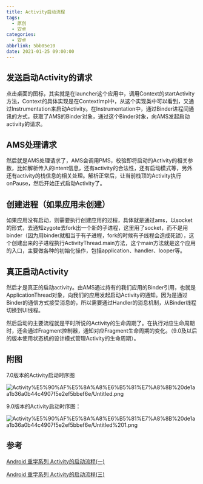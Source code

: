 ```yaml
---
title: Activity启动流程
tags:
  - 原创
  - 安卓
categories:
  - 安卓
abbrlink: 5bb05e10
date: 2021-01-25 09:00:00
---
```


## 发送启动Activity的请求

点击桌面的图标，其实就是在launcher这个应用中，调用Context的startActivity方法，Context的具体实现是在ContextImpl中，从这个实现类中可以看到，又通过Instrumentation来启动Activity。在Instrumentation中，通过Binder进程间通讯的方式，获取了AMS的Binder对象，通过这个Binder对象，向AMS发起启动activity的请求。

## AMS处理请求

然后就是AMS处理请求了，AMS会调用PMS，校验即将启动的Activity的相关参数，比如解析传入的intent信息，还有activity的合法性，还有启动模式等，另外还有activity的栈信息的相关处理。解析正常后，让当前栈顶的Activity执行onPause，然后开始正式启动Activity了。

## 创建进程（如果应用未创建）

如果应用没有启动，则需要执行创建应用的过程，具体就是通过ams，以socket的形式，去通知zygote去fork出一个新的子进程，这里用了socket，而不是用binder（因为用binder就相当于有子进程，fork的时候有子线程会造成死锁），这个创建出来的子进程执行ActivityThread.main方法，这个main方法就是这个应用的入口，主要做各种的初始化操作，包括application、handler、looper等。

## 真正启动Activity

然后才是真正的启动activity。由AMS通过持有的我们应用的Binder引用，也就是ApplicationThread对象，向我们的应用发起启动Activity的通知。因为是通过Binder的通信方式接受消息的，所以需要通过Handler的消息机制，从Binder线程切换到UI线程。

然后启动的主要流程就是平时所说的Activity的生命周期了。在执行对应生命周期时，还会通过Fragment控制器，通知对应Fragment生命周期的变化。（9.0及以后的版本使用状态机的设计模式管理Activity的生命周期）。

## 附图

7.0版本的Activity启动时序图

![Activity%E5%90%AF%E5%8A%A8%E6%B5%81%E7%A8%8B%20de1aa1b36a0b44c4907f5e2ef5bbef6e/Untitled.png](Activity%E5%90%AF%E5%8A%A8%E6%B5%81%E7%A8%8B%20de1aa1b36a0b44c4907f5e2ef5bbef6e/Untitled.png)

9.0版本的Activity启动时序图：

![Activity%E5%90%AF%E5%8A%A8%E6%B5%81%E7%A8%8B%20de1aa1b36a0b44c4907f5e2ef5bbef6e/Untitled%201.png](Activity%E5%90%AF%E5%8A%A8%E6%B5%81%E7%A8%8B%20de1aa1b36a0b44c4907f5e2ef5bbef6e/Untitled%201.png)

## 参考

[Android 重学系列 Activity的启动流程(一)](https://www.jianshu.com/p/91feec107d4b)

[Android 重学系列 Activity的启动流程(三)](https://www.jianshu.com/p/ac7b6a525b96)